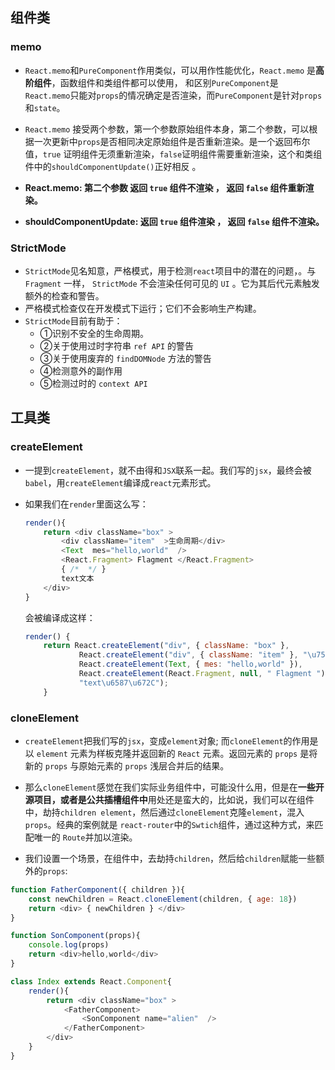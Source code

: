 ## 组件类

### memo

- `React.memo`和`PureComponent`作用类似，可以用作性能优化，`React.memo` 是**高阶组件**，函数组件和类组件都可以使用， 和区别`PureComponent`是 `React.memo`只能对`props`的情况确定是否渲染，而`PureComponent`是针对`props`和`state`。

- `React.memo` 接受两个参数，第一个参数原始组件本身，第二个参数，可以根据一次更新中`props`是否相同决定原始组件是否重新渲染。是一个返回布尔值，`true` 证明组件无须重新渲染，`false`证明组件需要重新渲染，这个和类组件中的`shouldComponentUpdate()`正好相反 。

- **React.memo: 第二个参数 返回 `true` 组件不渲染 ， 返回 `false` 组件重新渲染。** 

- **shouldComponentUpdate: 返回 `true` 组件渲染 ， 返回 `false` 组件不渲染。**

  

### **StrictMode**

- `StrictMode`见名知意，严格模式，用于检测`react`项目中的潜在的问题，。与 `Fragment` 一样， `StrictMode` 不会渲染任何可见的 `UI` 。它为其后代元素触发额外的检查和警告。
- 严格模式检查仅在开发模式下运行；它们不会影响生产构建。
- `StrictMode`目前有助于：
  - ①识别不安全的生命周期。
  - ②关于使用过时字符串 `ref API` 的警告
  - ③关于使用废弃的 `findDOMNode` 方法的警告
  - ④检测意外的副作用
  - ⑤检测过时的 `context API`

## 工具类

### createElement

- 一提到`createElement`，就不由得和`JSX`联系一起。我们写的`jsx`，最终会被 `babel`，用`createElement`编译成`react`元素形式。

- 如果我们在`render`里面这么写：

  ```js
  render(){
      return <div className="box" >
          <div className="item"  >生命周期</div>
          <Text  mes="hello,world"  />
          <React.Fragment> Flagment </React.Fragment>
          { /*  */ }
          text文本
      </div>
  }
  ```

  会被编译成这样：

  ```js
  render() {
      return React.createElement("div", { className: "box" },
              React.createElement("div", { className: "item" }, "\u751F\u547D\u5468\u671F"),
              React.createElement(Text, { mes: "hello,world" }),
              React.createElement(React.Fragment, null, " Flagment "),
              "text\u6587\u672C");
      }
  ```

### cloneElement

- `createElement`把我们写的`jsx`，变成`element`对象;  而`cloneElement`的作用是以 `element` 元素为样板克隆并返回新的 `React` 元素。返回元素的 `props` 是将新的 `props` 与原始元素的 `props` 浅层合并后的结果。

- 那么`cloneElement`感觉在我们实际业务组件中，可能没什么用，但是在**一些开源项目，或者是公共插槽组件中**用处还是蛮大的，比如说，我们可以在组件中，劫持`children element`，然后通过`cloneElement`克隆`element`，混入`props`。经典的案例就是 `react-router`中的`Swtich`组件，通过这种方式，来匹配唯一的 `Route`并加以渲染。

- 我们设置一个场景，在组件中，去劫持`children`，然后给`children`赋能一些额外的`props`:

```js
function FatherComponent({ children }){
    const newChildren = React.cloneElement(children, { age: 18})
    return <div> { newChildren } </div>
}

function SonComponent(props){
    console.log(props)
    return <div>hello,world</div>
}

class Index extends React.Component{    
    render(){      
        return <div className="box" >
            <FatherComponent>
                <SonComponent name="alien"  />
            </FatherComponent>
        </div>   
    }
}
```

